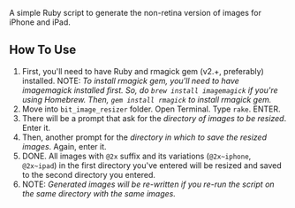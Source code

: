 A simple Ruby script to generate the non-retina version of images for
iPhone and iPad.

## How To Use
1. First, you'll need to have Ruby and rmagick gem (v2.+,
   preferably) installed. NOTE: *To install rmagick gem, you'll need to
have imagemagick installed first. So, do `brew install imagemagick` if
you're using Homebrew. Then, `gem install rmagick` to
install rmagick gem.*
2. Move into `bit_image_resizer` folder. Open Terminal. Type `rake`. ENTER.
3. There will be a prompt that ask for the *directory of images to be
   resized*. Enter it.
4. Then, another prompt for the *directory in which to save the resized
   images*. Again, enter it.
5. DONE. All images with `@2x` suffix and its variations (`@2x~iphone`,
   `@2x~ipad`) in the first directory you've entered will be resized and
   saved to the second directory you entered.
6. NOTE: *Generated images will be re-written if you re-run the script on the
   same directory with the same images.*
